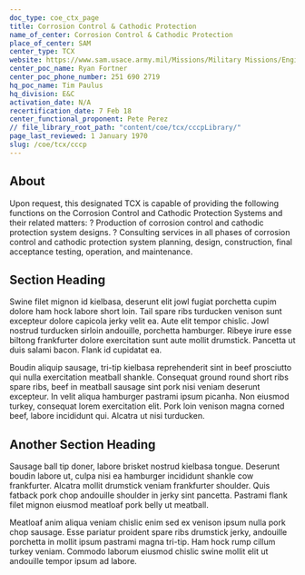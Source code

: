 ```yaml
---
doc_type: coe_ctx_page 
title: Corrosion Control & Cathodic Protection 
name_of_center: Corrosion Control & Cathodic Protection 
place_of_center: SAM
center_type: TCX
website: https://www.sam.usace.army.mil/Missions/Military Missions/Engineering/Corrosion Control and Cathodic Protection Systems/
center_poc_name: Ryan Fortner
center_poc_phone_number: 251 690 2719
hq_poc_name: Tim Paulus
hq_division: E&C
activation_date: N/A
recertification_date: 7 Feb 18
center_functional_proponent: Pete Perez
// file_library_root_path: "content/coe/tcx/cccpLibrary/" 
page_last_reviewed: 1 January 1970 
slug: /coe/tcx/cccp
---
```


## About 

Upon request, this designated TCX is capable of providing the following functions on the Corrosion Control and Cathodic Protection Systems and their related matters: 
?	Production of corrosion control and cathodic protection system designs. 
?	Consulting services in all phases of corrosion control and cathodic protection system planning, design, construction, final acceptance testing, operation, and maintenance.  

 ## Section Heading 

 Swine filet mignon id kielbasa, deserunt elit jowl fugiat porchetta cupim dolore ham hock labore short loin. Tail spare ribs turducken venison sunt excepteur dolore capicola jerky velit ea. Aute elit tempor chislic. Jowl nostrud turducken sirloin andouille, porchetta hamburger. Ribeye irure esse biltong frankfurter dolore exercitation sunt aute mollit drumstick. Pancetta ut duis salami bacon. Flank id cupidatat ea. 

 Boudin aliquip sausage, tri-tip kielbasa reprehenderit sint in beef prosciutto qui nulla exercitation meatball shankle. Consequat ground round short ribs spare ribs, beef in meatball sausage sint pork nisi veniam deserunt excepteur. In velit aliqua hamburger pastrami ipsum picanha. Non eiusmod turkey, consequat lorem exercitation elit. Pork loin venison magna corned beef, labore incididunt qui. Alcatra ut nisi turducken. 

 ## Another Section Heading 

 Sausage ball tip doner, labore brisket nostrud kielbasa tongue. Deserunt boudin labore ut, culpa nisi ea hamburger incididunt shankle cow frankfurter. Alcatra mollit drumstick veniam frankfurter shoulder. Quis fatback pork chop andouille shoulder in jerky sint pancetta. Pastrami flank filet mignon eiusmod meatloaf pork belly ut meatball. 

 Meatloaf anim aliqua veniam chislic enim sed ex venison ipsum nulla pork chop sausage. Esse pariatur proident spare ribs drumstick jerky, andouille porchetta in mollit ipsum pastrami magna tri-tip. Ham hock rump cillum turkey veniam. Commodo laborum eiusmod chislic swine mollit elit ut andouille tempor ipsum ad labore. 

